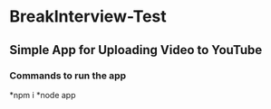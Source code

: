 # BreakInterview-Test

## Simple App for Uploading Video to YouTube

### Commands to run the app
*npm i
*node app
